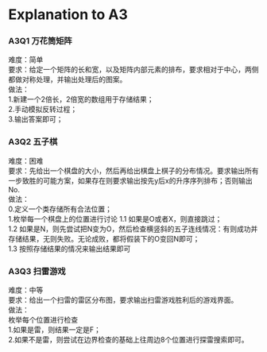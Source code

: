 # Explanation to A3

### A3Q1 万花筒矩阵
难度：简单    
要求：给定一个矩阵的长和宽，以及矩阵内部元素的排布，要求相对于中心，两侧都做对称处理，并输出处理后的图案。  
做法：  
1.新建一个2倍长，2倍宽的数组用于存储结果；   
2.手动模拟反转过程；  
3.输出答案即可；   

### A3Q2 五子棋
难度：困难  
要求：先给出一个棋盘的大小，然后再给出棋盘上棋子的分布情况。要求输出所有一步致胜的可能方案，如果存在则要求输出按先y后x的升序序列排布；否则输出No.  
做法：  
0.定义一个类存储所有合法位置；  
1.枚举每一个棋盘上的位置进行讨论
    1.1 如果是O或者X，则直接跳过；  
    1.2 如果是N，则先尝试把N变为O，然后检查横竖斜的五子连线情况：有则成功并存储结果，无则失败。无论成败，都将假装下的O变回N即可；  
    1.3 按照存储结果的情况来输出结果即可

### A3Q3 扫雷游戏
难度：中等  
要求：给出一个扫雷的雷区分布图，要求输出扫雷游戏胜利后的游戏界面。  
做法：  
枚举每个位置进行检查  
1.如果是雷，则结果一定是F；  
2.如果不是雷，则尝试在边界检查的基础上往周边8个位置进行探雷搜索即可。  


